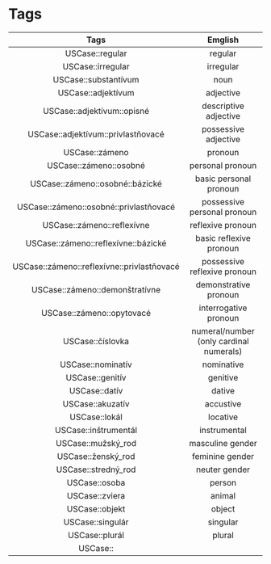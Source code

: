 # Tags

| Tags  | Emglish |
| :---: | :-----: |
| USCase::regular | regular |
| USCase::irregular | irregular |
| USCase::substantívum | noun |
| USCase::adjektívum | adjective |
| USCase::adjektívum::opisné | descriptive adjective |
| USCase::adjektívum::privlastňovacé | possessive adjective |
| USCase::zámeno | pronoun |
| USCase::zámeno::osobné | personal pronoun |
| USCase::zámeno::osobné::bázické | basic personal pronoun |
| USCase::zámeno::osobné::privlastňovacé | possessive personal pronoun |
| USCase::zámeno::reflexívne  | reflexive pronoun |
| USCase::zámeno::reflexívne::bázické  | basic reflexive pronoun |
| USCase::zámeno::reflexívne::privlastňovacé  | possessive reflexive pronoun |
| USCase::zámeno::demonštratívne  | demonstrative pronoun |
| USCase::zámeno::opytovacé  | interrogative pronoun |
| USCase::číslovka | numeral/number (only cardinal numerals) |
| USCase::nominatív | nominative |
| USCase::genitív | genitive |
| USCase::datív | dative |
| USCase::akuzatív | accustive |
| USCase::lokál | locative |
| USCase::inštrumentál | instrumental |
| USCase::mužský_rod  | masculine gender |
| USCase::ženský_rod | feminine gender |
| USCase::stredný_rod | neuter gender |
| USCase::osoba | person |
| USCase::zviera | animal |
| USCase::objekt | object |
| USCase::singulár | singular |
| USCase::plurál | plural |
| USCase:: |  |
